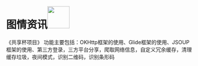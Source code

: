 
# 图情资讯<img src = "https://wx4.sinaimg.cn/mw690/006ejHeKly1fr2jvlsesqj30ha0dtn78.jpg" width=60 heigth=60>
《共享杯项目》 功能主要包括：OKHttp框架的使用、Glide框架的使用、JSOUP框架的使用、第三方登录，三方平台分享，爬取网络信息，自定义冗余缓存，清理缓存垃圾，夜间模式，识别二维码，识别条形码<br>



